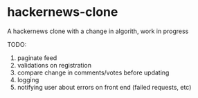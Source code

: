 # hackernews-clone
A hackernews clone with a change in algorith, work in progress

TODO:
1. paginate feed
2. validations on registration
3. compare change in comments/votes before updating
4. logging
5. notifying user about errors on front end (failed requests, etc)
